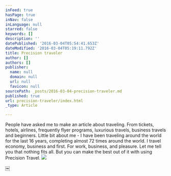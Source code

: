 ```yaml
---
inFeed: true
hasPage: true
inNav: false
inLanguage: null
starred: false
keywords: []
description: ''
datePublished: '2016-03-04T05:54:41.653Z'
dateModified: '2016-03-04T05:19:11.792Z'
title: Precision traveler
author: []
authors: []
publisher:
  name: null
  domain: null
  url: null
  favicon: null
sourcePath: _posts/2016-03-04-precision-traveler.md
published: true
url: precision-traveler/index.html
_type: Article

---
```

People have asked me to make an article about traveling. From tickets, hotels, airlines, frequently flyer programs, luxurious travels, business travels and beginners. Little bit about me - I have been traveling around the world for the last 16 years, completing almost 72 times around the world. I travel economy, business and first. For work, business, and pleasure. Let me tell you that nothing fits all. But you can make the best out of it with using Precision Travel.
![](https://the-grid-user-content.s3-us-west-2.amazonaws.com/43ab5113-23d8-4e7a-aaea-e2613e3ee468.jpg)

￼